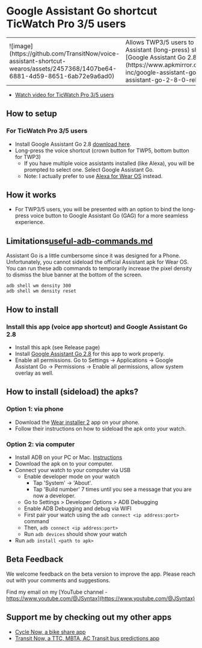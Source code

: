 # Google Assistant Go shortcut TicWatch Pro 3/5 users
<table>
<tr>
<td>
![image](https://github.com/TransitNow/voice-assistant-shortcut-wearos/assets/2457368/1407be64-6881-4d59-8651-6ab72e9a6ad0)

</td>
<td>
Allows TWP3/5 users to bind their Voice Assistant (long-press) shortcut to [Google Assistant Go 2.8](https://www.apkmirror.com/apk/google-inc/google-assistant-go/google-assistant-go-2-8-0-release/)
</td>
</tr>
</table>

- [Watch video for TicWatch Pro 3/5 users](https://youtu.be/lqnD2iWeQBI)


## How to setup
### For TicWatch Pro 3/5 users
- Install Google Assistant Go 2.8 [download here](https://www.apkmirror.com/apk/google-inc/google-assistant-go/google-assistant-go-2-8-0-release/).
- Long-press the voice shortcut (crown button for TWP5, bottom button for TWP3)
  - If you have multiple voice assistants installed (like Alexa), you will be prompted to select one. Select Google Assistant Go. 
  - Note: I actually prefer to use [Alexa for Wear OS](https://www.apkmirror.com/apk/amazon-mobile-llc/amazon-alexa-for-smart-watches-wear-os/) instead.


## How it works
- For TWP3/5 users, you will be presented with an option to bind the long-press voice button to Google Assistant Go (GAG) for a more seamless experience.

## Limitations[useful-adb-commands.md](..%2Fwearos-btn-remap%2Fuseful-adb-commands.md)
Assistant Go is a little cumbersome since it was designed for a Phone. Unfortunately, you cannot sideload the official Assistant apk for Wear OS.
You can run these adb commands to temporarily increase the pixel density to dismiss the blue banner at the bottom of the screen.
```
adb shell wm density 300
adb shell wm density reset
```
## How to install
### Install this app (voice app shortcut) and Google Assistant Go 2.8
- Install this apk (see Release page)
- Install [Google Assistant Go 2.8](https://www.apkmirror.com/apk/google-inc/google-assistant-go/google-assistant-go-2-8-0-release/) for this app to work properly.
- Enable all permissions. Go to Settings -> Applications -> Google Assistant Go -> Permissions -> Enable all permissions, allow system overlay as well.

## How to install (sideload) the apks?
### Option 1: via phone
- Download the [Wear installer 2](https://www.reddit.com/r/WearOS/comments/u9hf2m/new_app_wear_installer_2_a_free_general_purpose/) app on your phone.
- Follow their instructions on how to sideload the apk onto your watch.

### Option 2: via computer
- Install ADB on your PC or Mac. [Instructions](https://www.xda-developers.com/install-adb-windows-macos-linux/)
- Download the apk on to your computer.
- Connect your watch to your computer via USB
  - Enable developer mode on your watch
      - Tap 'System' -> 'About'.
      - Tap 'Build number' 7 times until you see a message that you are now a developer.
  - Go to Settings > Developer Options > ADB Debugging
  - Enable ADB Debugging and debug via WIFI
  - First pair your watch using the `adb connect <ip address:port>` command
  - Then, `adb connect <ip address:port>`
  - Run `adb devices` should show your watch
- Run `adb install <path to apk>`


## Beta Feedback
We welcome feedback on the beta version to improve the app. Please reach out with your comments and suggestions. 

Find my email on my [YouTube channel - https://www.youtube.com/@JSyntax](https://www.youtube.com/@JSyntax)  

## Support me by checking out my other apps
- [Cycle Now, a bike share app](https://cyclenowapp.com/) 
- [Transit Now, a TTC, MBTA, AC Transit bus predictions app](https://transitnowapp.com/)


